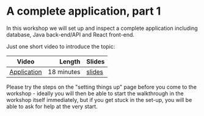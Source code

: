# A complete application, part 1

In this workshop we will set up and inspect a complete application including database, Java back-end/API and React front-end.

Just one short video to introduce the topic:

| Video | Length | Slides |
|-------|-------:|--------|
| [Application](https://web.microsoftstream.com/video/?3b4968c8-5cb9-457d-80cf-cf5b1fe4b2c0channelId=793a8a65-ed73-4803-820f-dd7f2c675f46) | 18 minutes | [slides](https://uob.sharepoint.com/:b:/r/teams/UnitTeams-COMS10012-2021-22-TB-2-A/Shared%20Documents/Documents/Application.pdf) |

Please try the steps on the "setting things up" page before you come to the workshop - ideally you will then be able to start the walkthrough in the workshop itself immediately, but if you get stuck in the set-up, you will be able to ask for help at the very start.
